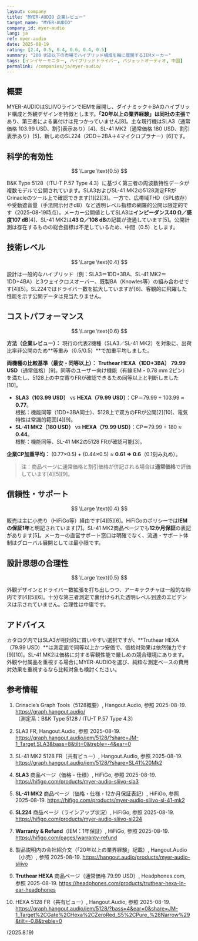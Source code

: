 ```yaml
---
layout: company
title: "MYER-AUDIO 企業レビュー"
target_name: "MYER-AUDIO"
company_id: myer-audio
lang: ja
ref: myer-audio
date: 2025-08-19
rating: [2.4, 0.5, 0.4, 0.6, 0.4, 0.5]
summary: "200 USD以下の市場でハイブリッド構成を軸に展開するIEMメーカー"
tags: [インイヤーモニター, ハイブリッドドライバー, バジェットオーディオ, 中国]
permalink: /companies/ja/myer-audio/
---
```

## 概要

MYER-AUDIOはSLIIVOラインでIEMを展開し、ダイナミック＋BAのハイブリッド構成と外観デザインを特徴とします。**「20年以上の業界経験」**は同社の**主張**であり、第三者による裏付けは見つかっていません[8]。主な現行機はSLA3（通常価格 103.99 USD、割引表示あり）[4]、SL-41 MK2（通常価格 180 USD、割引表示あり）[5]、新しめのSL224（2DD＋2BA＋4マイクロプラナー）[6]です。

## 科学的有効性

$$ \Large \text{0.5} $$

B&K Type 5128（ITU-T P.57 Type 4.3）に基づく第三者の周波数特性データが複数モデルで公開されています。SLA3およびSL-41 MK2の5128測定FRがCrinacleのツール上で確認できます[1][2][3]。一方で、広帯域THD（SPL依存）や受動遮音量（手法開示付きdB）など透明レベル指標の網羅的公開は限定的です（2025-08-19時点）。メーカー公開値としてSLA3は**インピーダンス40 Ω／感度107 dB**[4]、SL-41 MK2は**43 Ω／108 dB**の記載が流通しています[5]。公開計測は存在するものの総合指標は不足しているため、中間（0.5）とします。

## 技術レベル

$$ \Large \text{0.4} $$

設計は一般的なハイブリッド（例：SLA3＝1DD+3BA、SL-41 MK2＝1DD+4BA）と3ウェイクロスオーバー、既製BA（Knowles等）の組み合わせです[4][5]。SL224ではドライバー数を拡大していますが[6]、客観的に飛躍した性能を示す公開データは見当たりません。

## コストパフォーマンス

$$ \Large \text{0.6} $$

**方法（企業レビュー）：** 現行の代表2機種（SLA3／SL-41 MK2）を対象に、出荷比率非公開のため**等重み（0.5/0.5）**で加重平均しました。

**両機種の比較基準（最安・同等以上）：** **Truthear HEXA（1DD+3BA）** **79.99 USD**（通常価格）[9]。同等のユーザー向け機能（有線IEM・0.78 mm 2ピン）を満たし、5128上の中立寄りFRが確認できるため同等以上と判断しました[10]。

- **SLA3（103.99 USD）** vs **HEXA（79.99 USD）**：CP＝79.99 ÷ 103.99 ≈ **0.77**。  
  根拠：機能同等（1DD+3BA同士）、5128上で双方のFRが公開[2][10]、電気特性は常識的範囲[4][9]。
- **SL-41 MK2（180 USD）** vs **HEXA（79.99 USD）**：CP＝79.99 ÷ 180 ≈ **0.44**。  
  根拠：機能同等、SL-41 MK2の5128 FRが確認可能[3]。

**企業CP加重平均：** (0.77×0.5) + (0.44×0.5) ≈ **0.61 ⇒ 0.6**（0.1刻み丸め）。

> 注：商品ページに通常価格と割引価格が併記される場合は**通常価格**で評価しています[4][5][9]。

## 信頼性・サポート

$$ \Large \text{0.4} $$

販売は主に小売り（HiFiGo等）経由です[4][5][6]。HiFiGoのポリシーでは**IEMの保証1年**と明記されています[7]。SL-41 MK2商品ページでも**12か月保証**の表記があります[5]。メーカーの直営サポート窓口は明確でなく、流通・サポート体制はグローバル展開としては最小限です。

## 設計思想の合理性

$$ \Large \text{0.5} $$

外観デザインとドライバー数拡張を打ち出しつつ、アーキテクチャは一般的な枠内です[4][5][6]。十分な第三者測定で裏付けられた透明レベル到達のエビデンスは示されていません。合理性は中庸です。

## アドバイス

カタログ内ではSLA3が相対的に買いやすい選択ですが、**Truthear HEXA（79.99 USD）**は測定面で同等以上かつ安価で、価格対効果は依然強力です[9][10]。SL-41 MK2は価格に対する客観性能で厳しめの競合環境にあります。外観や付属品を重視する場合にMYER-AUDIOを選び、純粋な測定ベースの費用対効果を重視するなら比較対象も検討ください。

## 参考情報

1. Crinacle’s Graph Tools（5128概要）, Hangout.Audio, 参照 2025-08-19. https://graph.hangout.audio/  
   （測定系：B&K Type 5128 / ITU-T P.57 Type 4.3）

2. SLA3 FR, Hangout.Audio, 参照 2025-08-19. https://graph.hangout.audio/iem/5128/?share=JM-1_Target,SLA3&bass=8&tilt=0&treble=-4&ear=0

3. SL-41 MK2 5128 FR（共有ビュー）, Hangout.Audio, 参照 2025-08-19. https://graph.hangout.audio/iem/5128/?share=SL41%20Mk2

4. **SLA3** 商品ページ（価格・仕様）, HiFiGo, 参照 2025-08-19. https://hifigo.com/products/myer-audio-sliivo-sla3

5. **SL-41 MK2** 商品ページ（価格・仕様・12か月保証表記）, HiFiGo, 参照 2025-08-19. https://hifigo.com/products/myer-audio-sliivo-sl-41-mk2

6. **SL224** 商品ページ（ラインアップ状況）, HiFiGo, 参照 2025-08-19. https://hifigo.com/products/myer-audio-sliivo-sl224

7. **Warranty & Refund**（IEM：1年保証）, HiFiGo, 参照 2025-08-19. https://hifigo.com/pages/warranty-refund

8. 製品説明内の会社紹介文（「20年以上の業界経験」記載）, Hangout.Audio（小売）, 参照 2025-08-19. https://hangout.audio/products/myer-audio-sliivo

9. **Truthear HEXA** 商品ページ（通常価格 79.99 USD）, Headphones.com, 参照 2025-08-19. https://headphones.com/products/truthear-hexa-in-ear-headphones

10. HEXA 5128 FR（共有ビュー）, Hangout.Audio, 参照 2025-08-19. https://graph.hangout.audio/iem/5128/?bass=4&ear=0&share=JM-1_Target%2CGate%2CHexa%2CZeroRed_S5%2CPure_%28Narrow%29&tilt=-0.8&treble=0

(2025.8.19)

